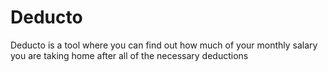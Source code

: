 # Deducto
Deducto is a tool where you can find out how much of your monthly salary you are taking home after all of the necessary deductions

